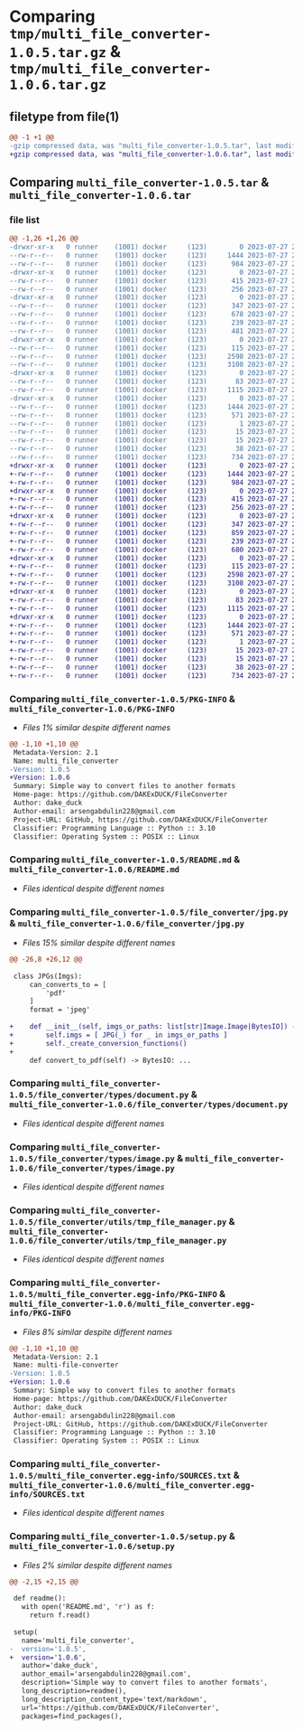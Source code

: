 # Comparing `tmp/multi_file_converter-1.0.5.tar.gz` & `tmp/multi_file_converter-1.0.6.tar.gz`

## filetype from file(1)

```diff
@@ -1 +1 @@
-gzip compressed data, was "multi_file_converter-1.0.5.tar", last modified: Thu Jul 27 20:30:56 2023, max compression
+gzip compressed data, was "multi_file_converter-1.0.6.tar", last modified: Thu Jul 27 20:59:08 2023, max compression
```

## Comparing `multi_file_converter-1.0.5.tar` & `multi_file_converter-1.0.6.tar`

### file list

```diff
@@ -1,26 +1,26 @@
-drwxr-xr-x   0 runner    (1001) docker     (123)        0 2023-07-27 20:30:56.467279 multi_file_converter-1.0.5/
--rw-r--r--   0 runner    (1001) docker     (123)     1444 2023-07-27 20:30:56.467279 multi_file_converter-1.0.5/PKG-INFO
--rw-r--r--   0 runner    (1001) docker     (123)      984 2023-07-27 20:30:44.000000 multi_file_converter-1.0.5/README.md
-drwxr-xr-x   0 runner    (1001) docker     (123)        0 2023-07-27 20:30:56.467279 multi_file_converter-1.0.5/file_converter/
--rw-r--r--   0 runner    (1001) docker     (123)      415 2023-07-27 20:30:44.000000 multi_file_converter-1.0.5/file_converter/__init__.py
--rw-r--r--   0 runner    (1001) docker     (123)      256 2023-07-27 20:30:44.000000 multi_file_converter-1.0.5/file_converter/docx.py
-drwxr-xr-x   0 runner    (1001) docker     (123)        0 2023-07-27 20:30:56.467279 multi_file_converter-1.0.5/file_converter/exceptions/
--rw-r--r--   0 runner    (1001) docker     (123)      347 2023-07-27 20:30:44.000000 multi_file_converter-1.0.5/file_converter/exceptions/__init__.py
--rw-r--r--   0 runner    (1001) docker     (123)      678 2023-07-27 20:30:44.000000 multi_file_converter-1.0.5/file_converter/jpg.py
--rw-r--r--   0 runner    (1001) docker     (123)      239 2023-07-27 20:30:44.000000 multi_file_converter-1.0.5/file_converter/pdf.py
--rw-r--r--   0 runner    (1001) docker     (123)      481 2023-07-27 20:30:44.000000 multi_file_converter-1.0.5/file_converter/png.py
-drwxr-xr-x   0 runner    (1001) docker     (123)        0 2023-07-27 20:30:56.467279 multi_file_converter-1.0.5/file_converter/types/
--rw-r--r--   0 runner    (1001) docker     (123)      115 2023-07-27 20:30:44.000000 multi_file_converter-1.0.5/file_converter/types/__init__.py
--rw-r--r--   0 runner    (1001) docker     (123)     2598 2023-07-27 20:30:44.000000 multi_file_converter-1.0.5/file_converter/types/document.py
--rw-r--r--   0 runner    (1001) docker     (123)     3108 2023-07-27 20:30:44.000000 multi_file_converter-1.0.5/file_converter/types/image.py
-drwxr-xr-x   0 runner    (1001) docker     (123)        0 2023-07-27 20:30:56.467279 multi_file_converter-1.0.5/file_converter/utils/
--rw-r--r--   0 runner    (1001) docker     (123)       83 2023-07-27 20:30:44.000000 multi_file_converter-1.0.5/file_converter/utils/__init__.py
--rw-r--r--   0 runner    (1001) docker     (123)     1115 2023-07-27 20:30:44.000000 multi_file_converter-1.0.5/file_converter/utils/tmp_file_manager.py
-drwxr-xr-x   0 runner    (1001) docker     (123)        0 2023-07-27 20:30:56.467279 multi_file_converter-1.0.5/multi_file_converter.egg-info/
--rw-r--r--   0 runner    (1001) docker     (123)     1444 2023-07-27 20:30:56.000000 multi_file_converter-1.0.5/multi_file_converter.egg-info/PKG-INFO
--rw-r--r--   0 runner    (1001) docker     (123)      571 2023-07-27 20:30:56.000000 multi_file_converter-1.0.5/multi_file_converter.egg-info/SOURCES.txt
--rw-r--r--   0 runner    (1001) docker     (123)        1 2023-07-27 20:30:56.000000 multi_file_converter-1.0.5/multi_file_converter.egg-info/dependency_links.txt
--rw-r--r--   0 runner    (1001) docker     (123)       15 2023-07-27 20:30:56.000000 multi_file_converter-1.0.5/multi_file_converter.egg-info/requires.txt
--rw-r--r--   0 runner    (1001) docker     (123)       15 2023-07-27 20:30:56.000000 multi_file_converter-1.0.5/multi_file_converter.egg-info/top_level.txt
--rw-r--r--   0 runner    (1001) docker     (123)       38 2023-07-27 20:30:56.467279 multi_file_converter-1.0.5/setup.cfg
--rw-r--r--   0 runner    (1001) docker     (123)      734 2023-07-27 20:30:44.000000 multi_file_converter-1.0.5/setup.py
+drwxr-xr-x   0 runner    (1001) docker     (123)        0 2023-07-27 20:59:08.088623 multi_file_converter-1.0.6/
+-rw-r--r--   0 runner    (1001) docker     (123)     1444 2023-07-27 20:59:08.088623 multi_file_converter-1.0.6/PKG-INFO
+-rw-r--r--   0 runner    (1001) docker     (123)      984 2023-07-27 20:58:58.000000 multi_file_converter-1.0.6/README.md
+drwxr-xr-x   0 runner    (1001) docker     (123)        0 2023-07-27 20:59:08.084623 multi_file_converter-1.0.6/file_converter/
+-rw-r--r--   0 runner    (1001) docker     (123)      415 2023-07-27 20:58:58.000000 multi_file_converter-1.0.6/file_converter/__init__.py
+-rw-r--r--   0 runner    (1001) docker     (123)      256 2023-07-27 20:58:58.000000 multi_file_converter-1.0.6/file_converter/docx.py
+drwxr-xr-x   0 runner    (1001) docker     (123)        0 2023-07-27 20:59:08.084623 multi_file_converter-1.0.6/file_converter/exceptions/
+-rw-r--r--   0 runner    (1001) docker     (123)      347 2023-07-27 20:58:58.000000 multi_file_converter-1.0.6/file_converter/exceptions/__init__.py
+-rw-r--r--   0 runner    (1001) docker     (123)      859 2023-07-27 20:58:58.000000 multi_file_converter-1.0.6/file_converter/jpg.py
+-rw-r--r--   0 runner    (1001) docker     (123)      239 2023-07-27 20:58:58.000000 multi_file_converter-1.0.6/file_converter/pdf.py
+-rw-r--r--   0 runner    (1001) docker     (123)      680 2023-07-27 20:58:58.000000 multi_file_converter-1.0.6/file_converter/png.py
+drwxr-xr-x   0 runner    (1001) docker     (123)        0 2023-07-27 20:59:08.084623 multi_file_converter-1.0.6/file_converter/types/
+-rw-r--r--   0 runner    (1001) docker     (123)      115 2023-07-27 20:58:58.000000 multi_file_converter-1.0.6/file_converter/types/__init__.py
+-rw-r--r--   0 runner    (1001) docker     (123)     2598 2023-07-27 20:58:58.000000 multi_file_converter-1.0.6/file_converter/types/document.py
+-rw-r--r--   0 runner    (1001) docker     (123)     3108 2023-07-27 20:58:58.000000 multi_file_converter-1.0.6/file_converter/types/image.py
+drwxr-xr-x   0 runner    (1001) docker     (123)        0 2023-07-27 20:59:08.084623 multi_file_converter-1.0.6/file_converter/utils/
+-rw-r--r--   0 runner    (1001) docker     (123)       83 2023-07-27 20:58:58.000000 multi_file_converter-1.0.6/file_converter/utils/__init__.py
+-rw-r--r--   0 runner    (1001) docker     (123)     1115 2023-07-27 20:58:58.000000 multi_file_converter-1.0.6/file_converter/utils/tmp_file_manager.py
+drwxr-xr-x   0 runner    (1001) docker     (123)        0 2023-07-27 20:59:08.088623 multi_file_converter-1.0.6/multi_file_converter.egg-info/
+-rw-r--r--   0 runner    (1001) docker     (123)     1444 2023-07-27 20:59:08.000000 multi_file_converter-1.0.6/multi_file_converter.egg-info/PKG-INFO
+-rw-r--r--   0 runner    (1001) docker     (123)      571 2023-07-27 20:59:08.000000 multi_file_converter-1.0.6/multi_file_converter.egg-info/SOURCES.txt
+-rw-r--r--   0 runner    (1001) docker     (123)        1 2023-07-27 20:59:08.000000 multi_file_converter-1.0.6/multi_file_converter.egg-info/dependency_links.txt
+-rw-r--r--   0 runner    (1001) docker     (123)       15 2023-07-27 20:59:08.000000 multi_file_converter-1.0.6/multi_file_converter.egg-info/requires.txt
+-rw-r--r--   0 runner    (1001) docker     (123)       15 2023-07-27 20:59:08.000000 multi_file_converter-1.0.6/multi_file_converter.egg-info/top_level.txt
+-rw-r--r--   0 runner    (1001) docker     (123)       38 2023-07-27 20:59:08.088623 multi_file_converter-1.0.6/setup.cfg
+-rw-r--r--   0 runner    (1001) docker     (123)      734 2023-07-27 20:58:58.000000 multi_file_converter-1.0.6/setup.py
```

### Comparing `multi_file_converter-1.0.5/PKG-INFO` & `multi_file_converter-1.0.6/PKG-INFO`

 * *Files 1% similar despite different names*

```diff
@@ -1,10 +1,10 @@
 Metadata-Version: 2.1
 Name: multi_file_converter
-Version: 1.0.5
+Version: 1.0.6
 Summary: Simple way to convert files to another formats
 Home-page: https://github.com/DAKExDUCK/FileConverter
 Author: dake_duck
 Author-email: arsengabdulin228@gmail.com
 Project-URL: GitHub, https://github.com/DAKExDUCK/FileConverter
 Classifier: Programming Language :: Python :: 3.10
 Classifier: Operating System :: POSIX :: Linux
```

### Comparing `multi_file_converter-1.0.5/README.md` & `multi_file_converter-1.0.6/README.md`

 * *Files identical despite different names*

### Comparing `multi_file_converter-1.0.5/file_converter/jpg.py` & `multi_file_converter-1.0.6/file_converter/jpg.py`

 * *Files 15% similar despite different names*

```diff
@@ -26,8 +26,12 @@
 
 class JPGs(Imgs):
     can_converts_to = [
         'pdf'
     ]
     format = 'jpeg'
 
+    def __init__(self, imgs_or_paths: list[str|Image.Image|BytesIO]) -> None:
+        self.imgs = [ JPG(_) for _ in imgs_or_paths ]
+        self._create_conversion_functions()
+    
     def convert_to_pdf(self) -> BytesIO: ...
```

### Comparing `multi_file_converter-1.0.5/file_converter/types/document.py` & `multi_file_converter-1.0.6/file_converter/types/document.py`

 * *Files identical despite different names*

### Comparing `multi_file_converter-1.0.5/file_converter/types/image.py` & `multi_file_converter-1.0.6/file_converter/types/image.py`

 * *Files identical despite different names*

### Comparing `multi_file_converter-1.0.5/file_converter/utils/tmp_file_manager.py` & `multi_file_converter-1.0.6/file_converter/utils/tmp_file_manager.py`

 * *Files identical despite different names*

### Comparing `multi_file_converter-1.0.5/multi_file_converter.egg-info/PKG-INFO` & `multi_file_converter-1.0.6/multi_file_converter.egg-info/PKG-INFO`

 * *Files 8% similar despite different names*

```diff
@@ -1,10 +1,10 @@
 Metadata-Version: 2.1
 Name: multi-file-converter
-Version: 1.0.5
+Version: 1.0.6
 Summary: Simple way to convert files to another formats
 Home-page: https://github.com/DAKExDUCK/FileConverter
 Author: dake_duck
 Author-email: arsengabdulin228@gmail.com
 Project-URL: GitHub, https://github.com/DAKExDUCK/FileConverter
 Classifier: Programming Language :: Python :: 3.10
 Classifier: Operating System :: POSIX :: Linux
```

### Comparing `multi_file_converter-1.0.5/multi_file_converter.egg-info/SOURCES.txt` & `multi_file_converter-1.0.6/multi_file_converter.egg-info/SOURCES.txt`

 * *Files identical despite different names*

### Comparing `multi_file_converter-1.0.5/setup.py` & `multi_file_converter-1.0.6/setup.py`

 * *Files 2% similar despite different names*

```diff
@@ -2,15 +2,15 @@
 
 def readme():
   with open('README.md', 'r') as f:
     return f.read()
 
 setup(
   name='multi_file_converter',
-  version='1.0.5',
+  version='1.0.6',
   author='dake_duck',
   author_email='arsengabdulin228@gmail.com',
   description='Simple way to convert files to another formats',
   long_description=readme(),
   long_description_content_type='text/markdown',
   url='https://github.com/DAKExDUCK/FileConverter',
   packages=find_packages(),
```

